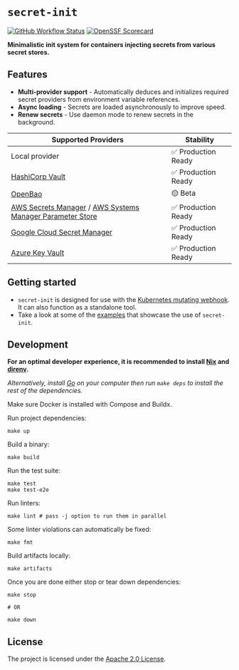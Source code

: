 # `secret-init`

[![GitHub Workflow Status](https://img.shields.io/github/actions/workflow/status/bank-vaults/secret-init/ci.yaml?branch=main&style=flat-square)](https://github.com/bank-vaults/secret-init/actions/workflows/ci.yaml?query=workflow%3ACI)
[![OpenSSF Scorecard](https://api.securityscorecards.dev/projects/github.com/bank-vaults/secret-init/badge?style=flat-square)](https://api.securityscorecards.dev/projects/github.com/bank-vaults/secret-init)

**Minimalistic init system for containers injecting secrets from various secret stores.**

## Features

- **Multi-provider support** - Automatically deduces and initializes required secret providers from environment variable references.
- **Async loading** - Secrets are loaded asynchronously to improve speed.
- **Renew secrets** - Use daemon mode to renew secrets in the background.

| **Supported Providers**                                                                                                                                                 | **Stability**        |
|-------------------------------------------------------------------------------------------------------------------------------------------------------------------------|----------------------|
| Local provider                                                                                                                                                          | ✅ Production Ready  |
| [HashiCorp Vault](https://www.vaultproject.io)                                                                                                                          | ✅ Production Ready  |
| [OpenBao](https://github.com/openbao/openbao)                                                                                                                           | 🟡 Beta              |
| [AWS Secrets Manager](https://aws.amazon.com/secrets-manager) / [AWS Systems Manager Parameter Store](https://aws.amazon.com/systems-manager/features/#Parameter_Store) | ✅ Production Ready  |
| [Google Cloud Secret Manager](https://cloud.google.com/secret-manager)                                                                                                  | ✅ Production Ready  |
| [Azure Key Vault](https://azure.microsoft.com/services/key-vault)                                                                                                       | ✅ Production Ready  |

## Getting started

- `secret-init` is designed for use with the [Kubernetes mutating webhook](https://bank-vaults.dev/docs/mutating-webhook/). It can also function as a standalone tool.
- Take a look at some of the [examples](examples) that showcase the use of `secret-init`.

## Development

**For an optimal developer experience, it is recommended to install [Nix](https://nixos.org/download.html) and [direnv](https://direnv.net/docs/installation.html).**

_Alternatively, install [Go](https://go.dev/dl/) on your computer then run `make deps` to install the rest of the dependencies._

Make sure Docker is installed with Compose and Buildx.

Run project dependencies:

```shell
make up
```

Build a binary:

```shell
make build
```

Run the test suite:

```shell
make test
make test-e2e
```

Run linters:

```shell
make lint # pass -j option to run them in parallel
```

Some linter violations can automatically be fixed:

```shell
make fmt
```

Build artifacts locally:

```shell
make artifacts
```

Once you are done either stop or tear down dependencies:

```shell
make stop

# OR

make down
```

## License

The project is licensed under the [Apache 2.0 License](LICENSE).
